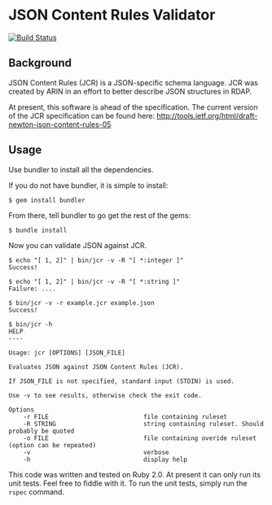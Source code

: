 # JSON Content Rules Validator

[![Build Status](https://travis-ci.org/arineng/jcrvalidator.svg)](https://travis-ci.org/arineng/jcrvalidator)

## Background

JSON Content Rules (JCR) is a JSON-specific schema language. JCR was created by ARIN in an effort
to better describe JSON structures in RDAP.

At present, this software is ahead of the specification.
The current version of the JCR specification can be found here:
http://tools.ietf.org/html/draft-newton-json-content-rules-05

## Usage

Use bundler to install all the dependencies.

If you do not have bundler, it is simple to install:

```
$ gem install bundler
```

From there, tell bundler to go get the rest of the gems:

```
$ bundle install
```

Now you can validate JSON against JCR.

```
$ echo "[ 1, 2]" | bin/jcr -v -R "[ *:integer ]"
Success!

$ echo "[ 1, 2]" | bin/jcr -v -R "[ *:string ]"
Failure: ....

$ bin/jcr -v -r example.jcr example.json
Success!

$ bin/jcr -h
HELP
----

Usage: jcr [OPTIONS] [JSON_FILE]

Evaluates JSON against JSON Content Rules (JCR).

If JSON_FILE is not specified, standard input (STDIN) is used.

Use -v to see results, otherwise check the exit code.

Options
    -r FILE                          file containing ruleset
    -R STRING                        string containing ruleset. Should probably be quoted
    -o FILE                          file containing overide ruleset (option can be repeated)
    -v                               verbose
    -h                               display help
```

This code was written and tested on Ruby 2.0. At present it can only run its unit
tests. Feel free to fiddle with it. To run the unit tests, simply run the `rspec` command.

